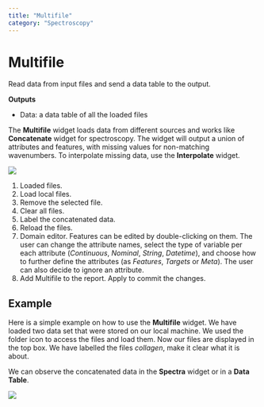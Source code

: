 ```yaml
---
title: "Multifile"
category: "Spectroscopy"
---
```

Multifile
=========

Read data from input files and send a data table to the output.

**Outputs**

- Data: a data table of all the loaded files

The **Multifile** widget loads data from different sources and works like **Concatenate** widget for spectroscopy. The widget will output a union of attributes and features, with missing values for non-matching wavenumbers. To interpolate missing data, use the **Interpolate** widget.

![](../images/Multifile-stamped.png)

1. Loaded files.
2. Load local files.
3. Remove the selected file.
4. Clear all files.
5. Label the concatenated data.
6. Reload the files.
7. Domain editor. Features can be edited by double-clicking on them. The user can change the attribute names, select the type of variable per each attribute (*Continuous*, *Nominal*, *String*, *Datetime*), and choose how to further define the attributes (as *Features*, *Targets* or *Meta*). The user can also decide to ignore an attribute.
8. Add Multifile to the report. Apply to commit the changes.

Example
-------

Here is a simple example on how to use the **Multifile** widget. We have loaded two data set that were stored on our local machine. We used the folder icon to access the files and load them. Now our files are displayed in the top box. We have labelled the files *collagen*, make it clear what it is about.

We can observe the concatenated data in the **Spectra** widget or in a **Data Table**.

![](../images/Multifile-Example.png)
